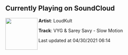 ## Currently Playing on SoundCloud

[<img align="left" width="100" src="https://i1.sndcdn.com/artworks-NCaf8zqpLGCQXiKS-sbGJYA-t500x500.jpg">](https://soundcloud.com/loudkult/vyg-sarey-savy-slow-motion)

**Artist**: LoudKult 

**Track**: VYG & Sarey Savy - Slow Motion

Last updated at 04/30/2021 06:14
